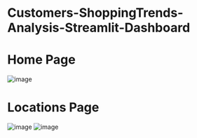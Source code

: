 # Customers-ShoppingTrends-Analysis-Streamlit-Dashboard

# Home Page
![image](https://github.com/modyehab810/Shopping-Trends-Analysis-Streamlit-Dashboard/assets/114261123/868c2ee9-7b02-4ad8-b8cd-855feb7f8203)

# Locations Page
![image](https://github.com/modyehab810/Shopping-Trends-Analysis-Streamlit-Dashboard/assets/114261123/6d2757ba-e525-46ce-8477-73fa691daaf1)
![image](https://github.com/modyehab810/Shopping-Trends-Analysis-Streamlit-Dashboard/assets/114261123/30d04e89-1198-4135-ab32-27699d692882)



